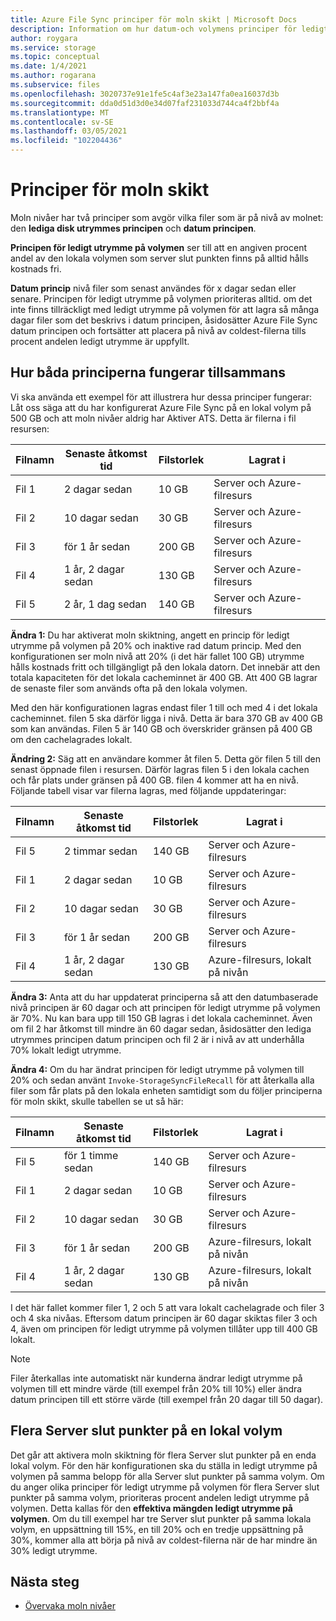 ```yaml
---
title: Azure File Sync principer för moln skikt | Microsoft Docs
description: Information om hur datum-och volymens principer för ledigt utrymme fungerar tillsammans för olika scenarier.
author: roygara
ms.service: storage
ms.topic: conceptual
ms.date: 1/4/2021
ms.author: rogarana
ms.subservice: files
ms.openlocfilehash: 3020737e91e1fe5c4af3e23a147fa0ea16037d3b
ms.sourcegitcommit: dda0d51d3d0e34d07faf231033d744ca4f2bbf4a
ms.translationtype: MT
ms.contentlocale: sv-SE
ms.lasthandoff: 03/05/2021
ms.locfileid: "102204436"
---
```

# <a name="cloud-tiering-policies"></a>Principer för moln skikt

Moln nivåer har två principer som avgör vilka filer som är på nivå av molnet: den **lediga disk utrymmes principen** och **datum principen**.

**Principen för ledigt utrymme på volymen** ser till att en angiven procent andel av den lokala volymen som server slut punkten finns på alltid hålls kostnads fri. 

**Datum princip** nivå filer som senast användes för x dagar sedan eller senare. Principen för ledigt utrymme på volymen prioriteras alltid. om det inte finns tillräckligt med ledigt utrymme på volymen för att lagra så många dagar filer som det beskrivs i datum principen, åsidosätter Azure File Sync datum principen och fortsätter att placera på nivå av coldest-filerna tills procent andelen ledigt utrymme är uppfyllt.

## <a name="how-both-policies-work-together"></a>Hur båda principerna fungerar tillsammans

Vi ska använda ett exempel för att illustrera hur dessa principer fungerar: Låt oss säga att du har konfigurerat Azure File Sync på en lokal volym på 500 GB och att moln nivåer aldrig har Aktiver ATS. Detta är filerna i fil resursen:

|Filnamn |Senaste åtkomst tid  |Filstorlek  |Lagrat i |
|----------|------------------|-----------|----------|
|Fil 1    | 2 dagar sedan  | 10 GB | Server och Azure-filresurs
|Fil 2    | 10 dagar sedan | 30 GB | Server och Azure-filresurs
|Fil 3    | för 1 år sedan | 200 GB | Server och Azure-filresurs
|Fil 4    | 1 år, 2 dagar sedan | 130 GB | Server och Azure-filresurs
|Fil 5    | 2 år, 1 dag sedan | 140 GB | Server och Azure-filresurs

**Ändra 1:** Du har aktiverat moln skiktning, angett en princip för ledigt utrymme på volymen på 20% och inaktive rad datum princip. Med den konfigurationen ser moln nivå att 20% (i det här fallet 100 GB) utrymme hålls kostnads fritt och tillgängligt på den lokala datorn. Det innebär att den totala kapaciteten för det lokala cacheminnet är 400 GB. Att 400 GB lagrar de senaste filer som används ofta på den lokala volymen.

Med den här konfigurationen lagras endast filer 1 till och med 4 i det lokala cacheminnet. filen 5 ska därför ligga i nivå. Detta är bara 370 GB av 400 GB som kan användas. Filen 5 är 140 GB och överskrider gränsen på 400 GB om den cachelagrades lokalt. 

**Ändring 2:** Säg att en användare kommer åt filen 5. Detta gör filen 5 till den senast öppnade filen i resursen. Därför lagras filen 5 i den lokala cachen och får plats under gränsen på 400 GB. filen 4 kommer att ha en nivå. Följande tabell visar var filerna lagras, med följande uppdateringar:

|Filnamn |Senaste åtkomst tid  |Filstorlek  |Lagrat i |
|----------|------------------|-----------|----------|
|Fil 5    | 2 timmar sedan | 140 GB | Server och Azure-filresurs
|Fil 1    | 2 dagar sedan  | 10 GB | Server och Azure-filresurs
|Fil 2    | 10 dagar sedan | 30 GB | Server och Azure-filresurs
|Fil 3    | för 1 år sedan | 200 GB | Server och Azure-filresurs
|Fil 4    | 1 år, 2 dagar sedan | 130 GB | Azure-filresurs, lokalt på nivån

**Ändra 3:** Anta att du har uppdaterat principerna så att den datumbaserade nivå principen är 60 dagar och att principen för ledigt utrymme på volymen är 70%. Nu kan bara upp till 150 GB lagras i det lokala cacheminnet. Även om fil 2 har åtkomst till mindre än 60 dagar sedan, åsidosätter den lediga utrymmes principen datum principen och fil 2 är i nivå av att underhålla 70% lokalt ledigt utrymme.

**Ändra 4:** Om du har ändrat principen för ledigt utrymme på volymen till 20% och sedan använt `Invoke-StorageSyncFileRecall` för att återkalla alla filer som får plats på den lokala enheten samtidigt som du följer principerna för moln skikt, skulle tabellen se ut så här:

|Filnamn |Senaste åtkomst tid  |Filstorlek  |Lagrat i |
|----------|------------------|-----------|----------|
|Fil 5    | för 1 timme sedan  | 140 GB | Server och Azure-filresurs
|Fil 1    | 2 dagar sedan  | 10 GB | Server och Azure-filresurs
|Fil 2    | 10 dagar sedan | 30 GB | Server och Azure-filresurs
|Fil 3    | för 1 år sedan | 200 GB | Azure-filresurs, lokalt på nivån
|Fil 4    | 1 år, 2 dagar sedan | 130 GB | Azure-filresurs, lokalt på nivån

I det här fallet kommer filer 1, 2 och 5 att vara lokalt cachelagrade och filer 3 och 4 ska nivåas. Eftersom datum principen är 60 dagar skiktas filer 3 och 4, även om principen för ledigt utrymme på volymen tillåter upp till 400 GB lokalt.

> [!NOTE] 
> Filer återkallas inte automatiskt när kunderna ändrar ledigt utrymme på volymen till ett mindre värde (till exempel från 20% till 10%) eller ändra datum principen till ett större värde (till exempel från 20 dagar till 50 dagar).

## <a name="multiple-server-endpoints-on-a-local-volume"></a>Flera Server slut punkter på en lokal volym

Det går att aktivera moln skiktning för flera Server slut punkter på en enda lokal volym. För den här konfigurationen ska du ställa in ledigt utrymme på volymen på samma belopp för alla Server slut punkter på samma volym. Om du anger olika principer för ledigt utrymme på volymen för flera Server slut punkter på samma volym, prioriteras procent andelen ledigt utrymme på volymen. Detta kallas för den **effektiva mängden ledigt utrymme på volymen**. Om du till exempel har tre Server slut punkter på samma lokala volym, en uppsättning till 15%, en till 20% och en tredje uppsättning på 30%, kommer alla att börja på nivå av coldest-filerna när de har mindre än 30% ledigt utrymme.

## <a name="next-steps"></a>Nästa steg
* [Övervaka moln nivåer](storage-sync-monitor-cloud-tiering.md)
